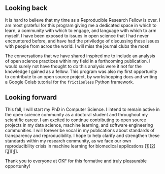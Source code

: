 ## Looking back

It is hard to believe that my time as a Reproducible Research Fellow is over. I am most grateful for this program giving me a dedicated space in which to learn, a community with which to engage, and language with which to arm myself. I have been exposed to issues in open science that I had never encountered before, and have had the priviledge of discussing these issues with people from acros the world. I will miss the journal clubs the most!

The conversations that we have shared inspired me to include an analysis of open science practices within my field in a forthcoming publication. I would surely not have thought to do this analysis were it not for the knowledge I gained as a fellow. This program was also my first opportunity to contribute to an open source project, by workshopping docs and writing a Google Colab tutorial for the `frictionless` Python framework. 

## Looking forward

This fall, I will start my PhD in Computer Science. I intend to remain active in the open science community as a doctoral student and throughout my scientific career. I am excited to continue contributing to open source projects in my data science, machine learning, and software engineering communities. I will forever be vocal in my publications about standards of transparency and reproducibility. I hope to help clarify and strengthen these standards within my research community, as we face our own reproducibility crisis in machine learning for biomedical applications [[1]](https://stm.sciencemag.org/content/13/586/eabb1655)[[2]](https://idp.nature.com/authorize/casa?redirect_uri=https://www.nature.com/articles/s41586-020-2766-y&casa_token=7YMpxmLqxGgAAAAA:IwHzuUS9Ny1zPMYJ3khrwT2L6QmbIm_hH_XAzkQagtIxtilBGU3KzWI1YBLfh2CV-aYOo0Xkj4AXM2Yt)[[3]](https://www.nature.com/articles/s42256-021-00307-0)[[4]](https://pubs.rsna.org/doi/10.1148/ryai.2020200029).

Thank you to everyone at OKF for this formative and truly pleasurable opportunity!
